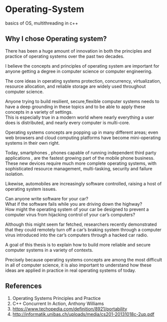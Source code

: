 # Operating-System
basics  of OS, multithreading in c++

## Why I chose Operating system?

There has been a huge amount of innovation in both the principles and practice
of operating systems over the past two decades.

I believe the concepts and principles of operating system are important for anyone getting a degree in computer science or computer engineering.

The core ideas in operating systems protection, concurrency, virtualization, resource allocation, and reliable storage are widely used throughout computer science.

Anyone trying to build resilient, secure,flexible computer systems needs to have a deep grounding in these topics and to be able to apply these concepts in a variety of settings.    
This is especially true in a modern world where nearly everything a user does is distributed, and nearly every computer is multi-core.

Operating systems concepts are popping up in many different areas; even web browsers and cloud computing platforms have become mini-operating systems in their own right.

Today, smartphones , phones capable of running independent third party applications , are the fastest growing part of the mobile phone business. These new devices require much more complete operating systems, with sophisticated resource management, multi-tasking, security and failure isolation.

Likewise, automobiles are increasingly software controlled, raising a host of operating system issues.

Can anyone write software for your car?  
What if the software fails while you are driving down the highway?  
How might the operating system of your car be designed to prevent a computer virus from
hijacking control of your car’s computers?  

Although this might seem far fetched, researchers recently demonstrated that they could remotely turn off a car’s braking system through a computer virus introduced into the car’s computers through a hacked car radio.

A goal of this thesis is to explain how to build more reliable and secure computer systems in a variety of contexts.

Precisely because operating systems concepts are among the most difficult in all of computer science, it is also important to understand how these ideas are applied in practice in real operating systems of today.

## References
1. Operating Systems Principles and Practice
2. C++ Concurrent In Action, Anthony Williams
3. https://www.techopedia.com/definition/8921/portability
4. http://informatik.unibas.ch/uploads/media/cs201-20131018c-2up.pdf
